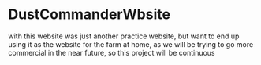 # DustCommanderWbsite

with this website was just another practice website, but want to end up using it as the website for the farm at home,
as we will be trying to go more commercial in the near future, so this project will be continuous 
